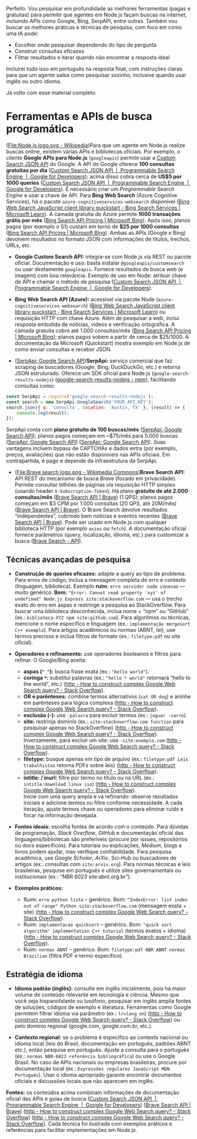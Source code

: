 Perfeito. Vou pesquisar em profundidade as melhores ferramentas (pagas e gratuitas) para permitir que agentes em Node.js
façam buscas na internet, incluindo APIs como Google, Bing, SerpAPI, entre outras. Também vou buscar as melhores
práticas e técnicas de pesquisa, com foco em como uma IA pode:

- Escolher onde pesquisar dependendo do tipo de pergunta
- Construir consultas eficazes
- Filtrar resultados e iterar quando não encontrar a resposta ideal

Incluirei tudo isso em português na resposta final, com instruções claras para que um agente saiba como pesquisar
sozinho, inclusive quando usar inglês ou outro idioma.

Já volto com esse material completo.

# Ferramentas e APIs de busca programática

([File:Node.js logo.svg - Wikipedia](https://en.wikipedia.org/wiki/File:Node.js_logo.svg))Para que um agente em Node.js
realize buscas online, existem várias APIs e bibliotecas oficiais. Por exemplo, o cliente **Google APIs para Node.js**
(`googleapis`) permite usar a [Custom Search JSON API](https://developers.google.com/custom-search/v1/overview) do
Google. A API do Google oferece **100 consultas gratuitas por dia**
([Custom Search JSON API  |  Programmable Search Engine  |  Google for Developers](https://developers.google.com/custom-search/v1/overview#:~:text=Custom%20Search%20JSON%20API%20provides,to%2010k%20queries%20per%20day));
acima disso cobra cerca de **US\$5 por 1000 queries**
([Custom Search JSON API  |  Programmable Search Engine  |  Google for Developers](https://developers.google.com/custom-search/v1/overview#:~:text=Custom%20Search%20JSON%20API%20provides,to%2010k%20queries%20per%20day)).
É necessário criar um _Programmable Search Engine_ e usar a chave de API. Para **Bing Web Search** (Azure Cognitive
Services), há o pacote `azure-cognitiveservices-websearch` disponível
([Bing Web Search JavaScript client library quickstart - Bing Search Services | Microsoft Learn](https://learn.microsoft.com/en-us/bing/search-apis/bing-web-search/quickstarts/sdk/web-search-client-library-javascript#:~:text=const%20CognitiveServicesCredentials%20%3D%20require%28%27ms,websearch)).
A camada gratuita do Azure permite **1000 transações grátis por mês**
([Bing Search API Pricing | Microsoft Bing](https://www.microsoft.com/en-us/bing/apis/pricing#:~:text=1%2C000%20transactions%20free%20per%20month,for%20all%20markets%20S1%20250)).
Após isso, planos pagos (por exemplo o S1) custam em torno de **\$25 por 1000 consultas**
([Bing Search API Pricing | Microsoft Bing](https://www.microsoft.com/en-us/bing/apis/pricing#:~:text=%2425%20per%201%2C000%20transactions)).
Ambas as APIs (Google e Bing) devolvem resultados no formato JSON com informações de títulos, trechos, URLs, etc.

- **Google Custom Search API:** integra-se com Node.js via REST ou pacote oficial. Documentação e uso: basta instalar
  `@googleapis/customsearch` ou usar diretamente `googleapis`. Fornece resultados de busca web (e imagem) com boa
  relevância. Exemplo de uso em Node: atribuir chave de API e chamar o método de pesquisa
  ([Custom Search JSON API  |  Programmable Search Engine  |  Google for Developers](https://developers.google.com/custom-search/v1/overview#:~:text=Custom%20Search%20JSON%20API%20provides,to%2010k%20queries%20per%20day)).

- **Bing Web Search API (Azure):** acessível via pacote Node (`azure-cognitiveservices-websearch`)
  ([Bing Web Search JavaScript client library quickstart - Bing Search Services | Microsoft Learn](https://learn.microsoft.com/en-us/bing/search-apis/bing-web-search/quickstarts/sdk/web-search-client-library-javascript#:~:text=const%20CognitiveServicesCredentials%20%3D%20require%28%27ms,websearch))
  ou requisição HTTP com chave Azure. Além de pesquisar a web, inclui resposta embutida de notícias, vídeos e
  verificação ortográfica. A camada gratuita cobre até 1.000 consultas/mês
  ([Bing Search API Pricing | Microsoft Bing](https://www.microsoft.com/en-us/bing/apis/pricing#:~:text=1%2C000%20transactions%20free%20per%20month,for%20all%20markets%20S1%20250));
  planos pagos sobem a partir de cerca de \$25/1000. A documentação da Microsoft (Quickstart) mostra exemplo em Node.js
  de como enviar consultas e receber JSON.

- ([SerpApi: Google Search API](https://serpapi.com/))**SerpApi:** serviço comercial que faz scraping de buscadores
  (Google, Bing, DuckDuckGo, etc.) e retorna JSON estruturado. Oferece um SDK oficial para Node.js
  (`google-search-results-nodejs`)
  ([google-search-results-nodejs - npm](https://www.npmjs.com/package/google-search-results-nodejs#:~:text=const%20SerpApi%20%3D%20require%28%27google,%7B%20console.log%28result%29)),
  facilitando consultas como:

```js
const SerpApi = require('google-search-results-nodejs');
const search = new SerpApi.GoogleSearch('YOUR_API_KEY');
search.json({ q: 'consulta', location: 'Austin, TX' }, (result) => {
	console.log(result);
});
```

SerpApi conta com **plano gratuito de 100 buscas/mês** ([SerpApi: Google Search API](https://serpapi.com/#:~:text=));
planos pagos começam em ~\$75/mês para 5.000 buscas ([SerpApi: Google Search API](https://serpapi.com/#:~:text=))
([SerpApi: Google Search API](https://serpapi.com/#:~:text=)). Suas vantagens incluem bypass de CAPTCHAs e dados extra
(por exemplo, preços, avaliações) que não estão disponíveis nas APIs oficiais. Em contrapartida, é pago e depende da
infraestrutura da SerpApi.

- ([File:Brave search logo.png - Wikimedia Commons](https://commons.wikimedia.org/wiki/File:Brave_search_logo.png))**Brave
  Search API:** API REST do mecanismo de busca _Brave_ (focado em privacidade). Permite consultar bilhões de páginas via
  requisição HTTP simples (usando header `X-Subscription-Token`). Há plano **gratuito de até 2.000 consultas/mês**
  ([Brave Search API | Brave](https://brave.com/search/api/#:~:text=)) (1 QPS); planos pagos começam em \$3 CPM por
  1.000 consultas (20 QPS, até 20M/mês) ([Brave Search API | Brave](https://brave.com/search/api/#:~:text=)). O Brave
  Search devolve resultados “independentes”, cobrindo bem notícias e eventos recentes
  ([Brave Search API | Brave](https://brave.com/search/api/#:~:text=Image%3A%20currency%20icon)). Pode ser usado em
  Node.js com qualquer biblioteca HTTP (por exemplo `axios` ou `fetch`). A documentação oficial fornece parâmetros
  (query, localização, idioma, etc.) para customizar a busca
  ([Brave Search - API](https://api-dashboard.search.brave.com/app/documentation/web-search/get-started#:~:text=curl%20,Token%3A%20%3CYOUR_API_KEY)).

## Técnicas avançadas de pesquisa

- **Construção de queries eficazes:** adapte a query ao tipo de problema. Para erros de código, inclua a mensagem
  completa de erro e contexto (linguagem, biblioteca). Exemplo **ruim**: `erro servidor node conexao` — muito genérico.
  **Bom**: `"Error: Cannot read property 'xyz' of undefined" Node.js Express site:stackoverflow.com` — usa o trecho
  exato do erro em aspas e restringe a pesquisa ao StackOverflow. Para buscar uma biblioteca desconhecida, inclua nome +
  “npm” ou “GitHub” (ex.: `biblioteca-XYZ npm site:github.com`). Para algoritmos ou técnicas, mencione o nome específico
  e linguagem (ex.: `implementação mergesort C++ exemplo`). Para artigos acadêmicos ou normas (ABNT, lei), use termos
  precisos e inclua filtros de formato (ex.: `filetype:pdf` ou site oficial).

- **Operadores e refinamento:** use operadores booleanos e filtros para refinar. O Google/Bing aceita:

  - **aspas (`" "`):** busca frase exata (ex.: `"hello world"`).
  - **coringa `*`:** substitui palavras (ex.: `"hello * world"` retornará “hello to the world”, etc.)
    ([http - How to construct complex Google Web Search query? - Stack Overflow](https://stackoverflow.com/questions/15852238/how-to-construct-complex-google-web-search-query#:~:text=Moreover%2C%20if%20you%20want%20to,operator)).
  - **OR e parênteses:** combine termos alternativos (`cat OR dog`) e aninhe em parênteses para lógica complexa
    ([http - How to construct complex Google Web Search query? - Stack Overflow](https://stackoverflow.com/questions/15852238/how-to-construct-complex-google-web-search-query#:~:text=To%20create%20complex%20,OR)).
  - **exclusão (-):** use `-palavra` para excluir termos (ex.: `jaguar -carro`).
  - **site:** restrinja domínio (ex.: `site:stackoverflow.com function` para pesquisar apenas no StackOverflow)
    ([http - How to construct complex Google Web Search query? - Stack Overflow](https://stackoverflow.com/questions/15852238/how-to-construct-complex-google-web-search-query#:~:text=However%2C%20if%20you%20want%20to,g)).
    Inversamente, para excluir um site: use `-site:exemplo.com`
    ([http - How to construct complex Google Web Search query? - Stack Overflow](https://stackoverflow.com/questions/15852238/how-to-construct-complex-google-web-search-query#:~:text=However%2C%20if%20you%20want%20to,g)).
  - **filetype:** busque apenas em tipo de arquivo (ex.: `filetype:pdf Leis trabalhistas` retorna PDFs sobre leis)
    ([http - How to construct complex Google Web Search query? - Stack Overflow](https://stackoverflow.com/questions/15852238/how-to-construct-complex-google-web-search-query#:~:text=To%20get%20for%20a%20specific,as_filetype)).
  - **intitle: / inurl:** filtre por termo no título ou na URL (ex.: `intitle:download linux iso`)
    ([http - How to construct complex Google Web Search query? - Stack Overflow](https://stackoverflow.com/questions/15852238/how-to-construct-complex-google-web-search-query#:~:text=,allinurl)).  
    Inicie com uma query ampla e vá refinando: observe resultados iniciais e adicione termos ou filtre conforme
    necessidade. A cada iteração, ajuste termos chave ou operadores para eliminar ruído e focar na informação desejada.

- **Fontes ideais:** escolha fontes de acordo com o conteúdo. Para dúvidas de programação, _Stack Overflow_, _GitHub_ e
  documentação oficial das linguagens/bibliotecas são preferíveis (procure por issues, repositórios ou docs
  específicos). Para tutoriais ou explicações, _Medium_, blogs e livros podem ajudar, mas verifique confiabilidade. Para
  pesquisa acadêmica, use _Google Scholar_, _ArXiv_, Sci-Hub ou buscadores de artigos (ex.: consultas com
  `site:arxiv.org`). Para normas técnicas e leis brasileiras, pesquise em português e utilize sites governamentais ou
  institucionais (ex.: “NBR 6023 site:abnt.org.br”).

- **Exemplos práticos:**
  - Ruim: `erro python lista` – genérico. Bom: `"IndexError: list index out of range" Python site:stackoverflow.com`
    (mensagem exata + site)
    ([http - How to construct complex Google Web Search query? - Stack Overflow](https://stackoverflow.com/questions/15852238/how-to-construct-complex-google-web-search-query#:~:text=However%2C%20if%20you%20want%20to,g)).
  - Ruim: `implementacao quicksort` – genérico. Bom: `"quick sort algorithm" implementation C++ tutorial` (termos
    exatos + idioma)
    ([http - How to construct complex Google Web Search query? - Stack Overflow](https://stackoverflow.com/questions/15852238/how-to-construct-complex-google-web-search-query#:~:text=To%20create%20complex%20,OR)).
  - Ruim: `normas ABNT` – genérico. Bom: `filetype:pdf NBR ABNT normas Brazilian` (filtra PDF e termo específico).

## Estratégia de idioma

- **Idioma padrão (inglês):** consulte em inglês inicialmente, pois há maior volume de conteúdo relevante em tecnologia
  e ciência. Mesmo que você seja hispanofalante ou lusófono, pesquisar em inglês amplia fontes de soluções, códigos de
  exemplo e literatura. Ferramentas como Google permitem filtrar idioma via parâmetro (ex.: `lr=lang_en`)
  ([http - How to construct complex Google Web Search query? - Stack Overflow](https://stackoverflow.com/questions/15852238/how-to-construct-complex-google-web-search-query#:~:text=For%20the%20language%20of%20the,query%20string%20becomes%20as%20follow))
  ou pelo domínio regional (google.com, google.com.br, etc.).

- **Contexto regional:** se o problema é específico ao contexto nacional ou idioma local (leis do Brasil, documentação
  em português, padrões ABNT etc.), então pesquise em português. Ajuste a consulta para o português (ex.:
  `normas NBR-6023 referência bibliográfica`) ou use o Google Brasil. No caso de APIs nacionais ou empresas brasileiras,
  procure por documentação local (ex.: `Expressões regulares JavaScript MDN Português`). Usar o idioma apropriado
  garante encontrar documentos oficiais e discussões locais que não aparecem em inglês.

**Fontes:** os conteúdos acima combinam informações de documentação oficial das APIs e guias de busca
([Custom Search JSON API  |  Programmable Search Engine  |  Google for Developers](https://developers.google.com/custom-search/v1/overview#:~:text=Custom%20Search%20JSON%20API%20provides,to%2010k%20queries%20per%20day))
([Brave Search API | Brave](https://brave.com/search/api/#:~:text=Image%3A%20currency%20icon))
([http - How to construct complex Google Web Search query? - Stack Overflow](https://stackoverflow.com/questions/15852238/how-to-construct-complex-google-web-search-query#:~:text=However%2C%20if%20you%20want%20to,g))
([http - How to construct complex Google Web Search query? - Stack Overflow](https://stackoverflow.com/questions/15852238/how-to-construct-complex-google-web-search-query#:~:text=To%20create%20complex%20,OR)).
Cada técnica foi ilustrada com exemplos práticos e referências para facilitar implementações em Node.js.
